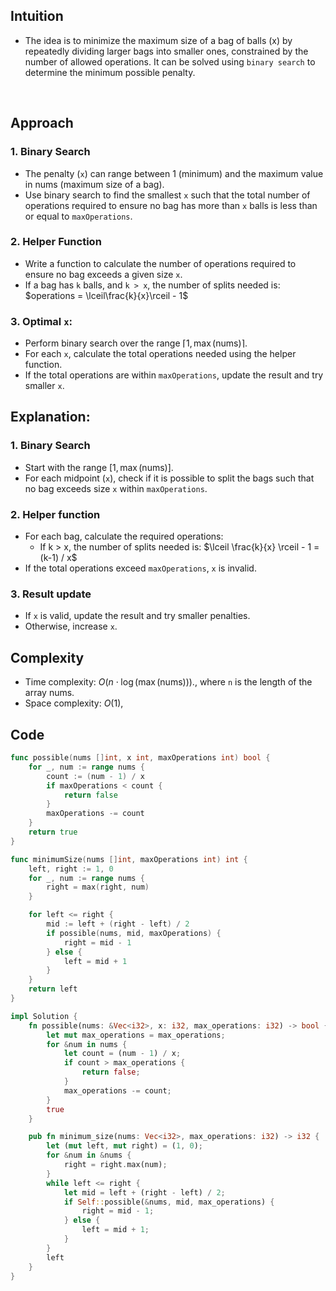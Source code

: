 ## Intuition

- The idea is to minimize the maximum size of a bag of balls (x) by repeatedly dividing larger bags into smaller ones, constrained by the number of allowed operations. It can be solved using `binary search` to determine the minimum possible penalty.

<p>&nbsp;</p>

## Approach

### 1. Binary Search

- The penalty (`x`) can range between 1 (minimum) and the maximum value in nums (maximum size of a bag).
- Use binary search to find the smallest `x` such that the total number of operations required to ensure no bag has more than `x` balls is less than or equal to `maxOperations`.

### 2. Helper Function

- Write a function to calculate the number of operations required to ensure no bag exceeds a given size `x`.
- If a bag has `k` balls, and `k > x`, the number of splits needed is: $operations = \lceil\frac{k}{x}\rceil - 1$

### 3. Optimal `x`:

- Perform binary search over the range $\lceil 1, \max(\text{nums}) \rceil$.
- For each `x`, calculate the total operations needed using the helper function.
- If the total operations are within `maxOperations`, update the result and try smaller `x`.

## Explanation:

### 1. Binary Search

- Start with the range $[1, \max(\text{nums})]$.
- For each midpoint (`x`), check if it is possible to split the bags such that no bag exceeds size `x` within `maxOperations`.

### 2. Helper function

- For each bag, calculate the required operations:
  - If k > x, the number of splits needed is:
    $\lceil \frac{k}{x} \rceil - 1 = (k-1) / x$
- If the total operations exceed `maxOperations`, `x` is invalid.

### 3. Result update

- If `x` is valid, update the result and try smaller penalties.
- Otherwise, increase `x`.

## Complexity

- Time complexity: $O(n \cdot \log(\max(\text{nums}))).$, where `n` is the length of the array nums.
- Space complexity: $O(1)$,

## Code

```go []
func possible(nums []int, x int, maxOperations int) bool {
    for _, num := range nums {
        count := (num - 1) / x
        if maxOperations < count {
            return false
        }
        maxOperations -= count
    }
    return true
}

func minimumSize(nums []int, maxOperations int) int {
    left, right := 1, 0
    for _, num := range nums {
        right = max(right, num)
    }

    for left <= right {
        mid := left + (right - left) / 2
        if possible(nums, mid, maxOperations) {
            right = mid - 1
        } else {
            left = mid + 1
        }
    }
    return left
}
```

```rust []
impl Solution {
    fn possible(nums: &Vec<i32>, x: i32, max_operations: i32) -> bool {
        let mut max_operations = max_operations;
        for &num in nums {
            let count = (num - 1) / x;
            if count > max_operations {
                return false;
            }
            max_operations -= count;
        }
        true
    }

    pub fn minimum_size(nums: Vec<i32>, max_operations: i32) -> i32 {
        let (mut left, mut right) = (1, 0);
        for &num in &nums {
            right = right.max(num);
        }
        while left <= right {
            let mid = left + (right - left) / 2;
            if Self::possible(&nums, mid, max_operations) {
                right = mid - 1;
            } else {
                left = mid + 1;
            }
        }
        left
    }
}
```
